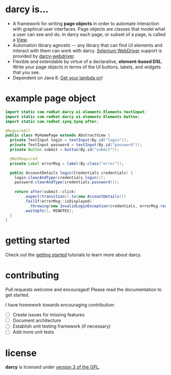 **darcy** is...
=========

* A framework for writing **page objects** in order to automate interaction with graphical user interfaces. Page objects are classes that model what a user can see and do. In darcy each page, or subset of a page, is called a [View](https://github.com/darcy-framework/darcy/blob/master/src/main/java/com/redhat/darcy/ui/View.java).
* Automation library agnostic -- any library that can find UI elements and interact with them can work with darcy. [Selenium WebDriver](https://code.google.com/p/selenium/) support is provided by [darcy-webdriver][3].
* Flexible and extendable by virtue of a declarative, **element-based DSL**. Write your page objects in terms of the UI buttons, labels, and widgets that you see. 
* Dependent on Java 8. [Get your lambda on](http://docs.oracle.com/javase/tutorial/java/javaOO/lambdaexpressions.html)!

example page object
===================
```java
import static com.redhat.darcy.ui.elements.Elements.textInput;
import static com.redhat.darcy.ui.elements.Elements.button;
import static com.redhat.synq.Synq.after;

@RequireAll
public class MyHomePage extends AbstractView {
  private TextInput login = textInput(By.id("login"));
  private TextInput password = textInput(By.id("password"));
  private Button submit = button(By.id("submit"));

  @NotRequired
  private Label errorMsg = label(By.class("error"));

  public AccountDetails login(Credentials credentials) {
    login.clearAndType(credentials.login());
    password.clearAndType(credentials.password());
    
    return after(submit::click)
        .expect(transition().to(new AccountDetails())
        .failIf(errorMsg::isDisplayed)
          .throwing(new InvalidLoginException(credentials, errorMsg.readText()))
        .waitUpTo(1, MINUTES);
  }
}
```

getting started
===============

Check out the [getting started][5] tutorials to learn more about darcy.


contributing
============

Pull requests welcome and encouraged! Please read the documentation to get started.

I have homework towards encouraging contribution:
- [ ] Create issues for missing features
- [ ] Document architecture
- [ ] Establish unit testing framework (if necessary)
- [ ] Add more unit tests

license
=======

**darcy** is licensed under [version 3 of the GPL][2].


  [1]: https://github.com/darcy-framework/synq
  [2]: https://www.gnu.org/copyleft/gpl.html
  [3]: https://github.com/darcy-framework/darcy-webdriver
  [4]: https://github.com/darcy-framework/darcy-web
  [5]: https://github.com/darcy-framework/darcy/wiki/Getting-Started-%231:-Project-setup-and-darcy-fundamentals
